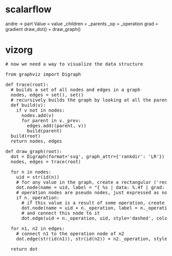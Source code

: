 # scalarflow
andre -> part
Value = value
_children = _parents
_op = _operation
grad  = gradient
draw_dot() = draw_graph()

# vizorg
<pre>
# now we need a way to visualize the data structure

from graphviz import Digraph

def trace(root):
  # builds a set of all nodes and edges in a graph
  nodes, edges = set(), set()
  # recursively builds the graph by looking at all the parents of each node
  def build(v):
    if v not in nodes:
      nodes.add(v)
      for parent in v._prev:
        edges.add((parent, v))
        build(parent)
  build(root)
  return nodes, edges

def draw_graph(root):
  dot = Digraph(format='svg', graph_attr={'rankdir': 'LR'}) # LR = left to right
  nodes, edges = trace(root)
  
  for n in nodes:
    uid = str(id(n))
    # for any value in the graph, create a rectangular ('record') node for it
    dot.node(name = uid, label = "{ %s | data: %.4f | grad: %.4f }" % (n.label, n.data, n.gradient), shape='record', style='filled', fillcolor='lightblue')
    # operation nodes are pseudo nodes, just expressed as nodes as node for connecting to actual nodes
    if n._operation:
      # if this value is a result of some operation, create an operation node for it
      dot.node(name = uid + n._operation, label = n._operation, shape='circle', style='filled', fillcolor='orange')
      # and connect this node to it
      dot.edge(uid + n._operation, uid, style='dashed', color='orange')

  for n1, n2 in edges:
    # connect n1 to the operation node of n2
    dot.edge(str(id(n1)), str(id(n2)) + n2._operation, style='dashed', color='orange')

  return dot
</pre>